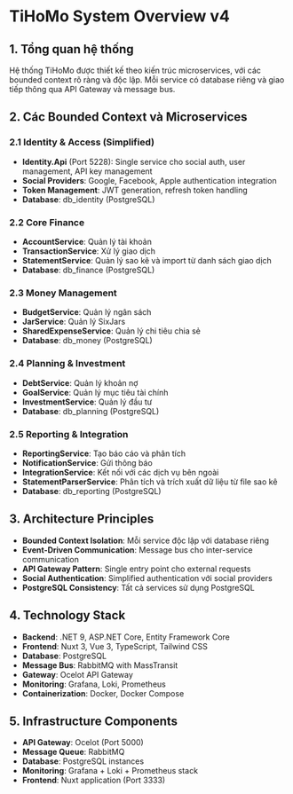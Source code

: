 # TiHoMo System Overview v4

## 1. Tổng quan hệ thống

Hệ thống TiHoMo được thiết kế theo kiến trúc microservices, với các bounded context rõ ràng và độc lập. Mỗi service có database riêng và giao tiếp thông qua API Gateway và message bus.

## 2. Các Bounded Context và Microservices

### 2.1 Identity & Access (Simplified)
- **Identity.Api** (Port 5228): Single service cho social auth, user management, API key management
- **Social Providers**: Google, Facebook, Apple authentication integration
- **Token Management**: JWT generation, refresh token handling
- **Database**: db_identity (PostgreSQL)

### 2.2 Core Finance
- **AccountService**: Quản lý tài khoản
- **TransactionService**: Xử lý giao dịch
- **StatementService**: Quản lý sao kê và import từ danh sách giao dịch
- **Database**: db_finance (PostgreSQL)

### 2.3 Money Management
- **BudgetService**: Quản lý ngân sách
- **JarService**: Quản lý SixJars
- **SharedExpenseService**: Quản lý chi tiêu chia sẻ
- **Database**: db_money (PostgreSQL)

### 2.4 Planning & Investment
- **DebtService**: Quản lý khoản nợ
- **GoalService**: Quản lý mục tiêu tài chính
- **InvestmentService**: Quản lý đầu tư
- **Database**: db_planning (PostgreSQL)

### 2.5 Reporting & Integration
- **ReportingService**: Tạo báo cáo và phân tích
- **NotificationService**: Gửi thông báo
- **IntegrationService**: Kết nối với các dịch vụ bên ngoài
- **StatementParserService**: Phân tích và trích xuất dữ liệu từ file sao kê
- **Database**: db_reporting (PostgreSQL)

## 3. Architecture Principles
- **Bounded Context Isolation**: Mỗi service độc lập với database riêng
- **Event-Driven Communication**: Message bus cho inter-service communication
- **API Gateway Pattern**: Single entry point cho external requests
- **Social Authentication**: Simplified authentication với social providers
- **PostgreSQL Consistency**: Tất cả services sử dụng PostgreSQL

## 4. Technology Stack
- **Backend**: .NET 9, ASP.NET Core, Entity Framework Core
- **Frontend**: Nuxt 3, Vue 3, TypeScript, Tailwind CSS
- **Database**: PostgreSQL
- **Message Bus**: RabbitMQ with MassTransit
- **Gateway**: Ocelot API Gateway
- **Monitoring**: Grafana, Loki, Prometheus
- **Containerization**: Docker, Docker Compose

## 5. Infrastructure Components
- **API Gateway**: Ocelot (Port 5000)
- **Message Queue**: RabbitMQ
- **Database**: PostgreSQL instances
- **Monitoring**: Grafana + Loki + Prometheus stack
- **Frontend**: Nuxt application (Port 3333)

